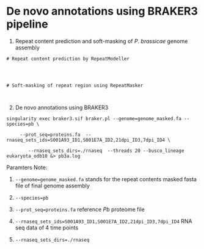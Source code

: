 # De novo annotations using BRAKER3 pipeline

1. Repeat content prediction and soft-masking of _P_. _brassicae_ genome assembly
```
# Repeat content prediction by RepeatModeller




# Soft-masking of repeat region using RepeatMasker



```

2. De novo annotations using BRAKER3

```
singularity exec braker3.sif braker.pl --genome=genome_masked.fa --species=pb \

     --prot_seq=proteins.fa  --rnaseq_sets_ids=S001A93_ID1,S001E7A_ID2,21dpi_ID3,7dpi_ID4 \

        --rnaseq_sets_dirs=./rnaseq  --threads 20 --busco_lineage eukaryota_odb10 &> pb3a.log
```
Paramters Note:

 1. ```--genome=genome_masked.fa``` stands for the repeat contents masked fasta file of final genome assembly

 2. ```--species=pb```

3. ```--prot_seq=proteins.fa``` reference _Pb_ proteome file  

4. ```--rnaseq_sets_ids=S001A93_ID1,S001E7A_ID2,21dpi_ID3,7dpi_ID4``` RNA seq data of 4 time points

5. ```--rnaseq_sets_dirs=./rnaseq``` 



